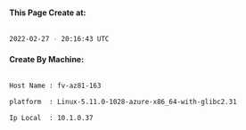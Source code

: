 
   
#### This Page Create at:

```bash

2022-02-27 - 20:16:43 UTC

```

#### Create By Machine:

```bash

Host Name : fv-az81-163

platform  : Linux-5.11.0-1028-azure-x86_64-with-glibc2.31

Ip Local  : 10.1.0.37

```

